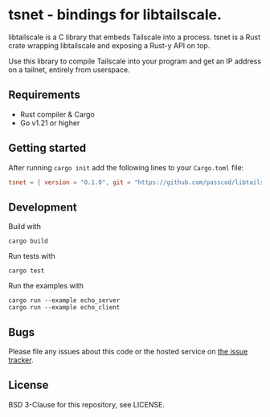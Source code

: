 # tsnet - bindings for libtailscale.

libtailscale is a C library that embeds Tailscale into a process.
tsnet is a Rust crate wrapping libtailscale and exposing a Rust-y API on top.

Use this library to compile Tailscale into your program and get
an IP address on a tailnet, entirely from userspace.

## Requirements

* Rust compiler & Cargo
* Go v1.21 or higher

## Getting started

After running `cargo init` add the following lines to your `Cargo.toml` file:

```toml
tsnet = { version = "0.1.0", git = "https://github.com/passcod/libtailscale" }
```

## Development

Build with

```
cargo build
```

Run tests with

```
cargo test
```

Run the examples with

```
cargo run --example echo_server
cargo run --example echo_client
```

## Bugs

Please file any issues about this code or the hosted service on
[the issue tracker](https://github.com/badboy/tailscale/issues).

## License

BSD 3-Clause for this repository, see LICENSE.
